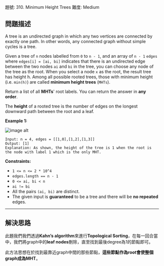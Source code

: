 題號: 310. Minimum Height Trees
難度: Medium

## 問題描述

A tree is an undirected graph in which any two vertices are connected by exactly one path. In other words, any connected graph without simple cycles is a tree.

Given a tree of `n` nodes labelled from `0` to `n - 1`, and an array of `n - 1` `edges` where `edges[i] = [ai, bi]` indicates that there is an undirected edge between the two nodes `ai` and `bi` in the tree, you can choose any node of the tree as the root. When you select a node `x` as the root, the result tree has height h. Among all possible rooted trees, those with minimum height (i.e. `min(h)`)  are called **minimum height trees** (`MHTs`).

Return a list of all **MHTs**' root labels. You can return the answer in **any order**.

The **height** of a rooted tree is the number of edges on the longest downward path between the root and a leaf.

**Example 1:**

![image alt](https://assets.leetcode.com/uploads/2020/09/01/e1.jpg)

```
Input: n = 4, edges = [[1,0],[1,2],[1,3]]
Output: [1]
Explanation: As shown, the height of the tree is 1 when the root is the node with label 1 which is the only MHT.
```

**Constraints:**

- `1 <= n <= 2 * 10^4`
- `edges.length == n - 1`
- `0 <= ai, bi < n`
- `ai != bi`
- All the pairs ``(ai, bi)`` are distinct.
- The given input is **guaranteed** to be a tree and there will be **no repeated** edges.

---
## 解決思路

此題我們我們透過**Kahn’s algorithm**來進行**Topological Sorting**，在每一回合當中，我們將graph中的**leaf nodes**刪除，直至找到最後degree為1的節點即可。

此方法思想在於找到最靠近graph中間的那些節點，**這些節點作為root會使整個graph成為MHT**。

